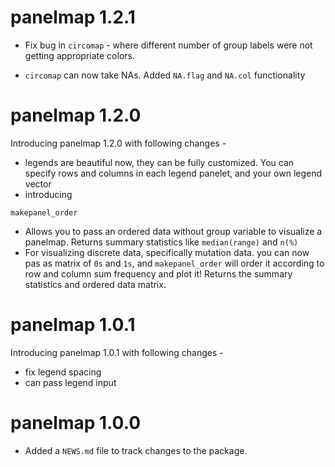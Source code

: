 # panelmap 1.2.1
* Fix bug in `circomap` - where different number of group labels were not getting appropriate colors. 

* `circomap` can now take NAs. Added `NA.flag` and `NA.col` functionality

# panelmap 1.2.0

Introducing panelmap 1.2.0 with following changes - 

* legends are beautiful now, they can be fully customized. You can specify rows and columns in each legend panelet, and your own legend vector 
* introducing 

`makepanel_order`

* Allows you to pass an ordered data without group variable to visualize a panelmap. Returns summary statistics like `median(range)` and `n(%)`
* For visualizing discrete data, specifically mutation data. you can now pas as matrix of `0s` and `1s`, and `makepanel_order` will order it according to row and column sum frequency and plot it! Returns the summary statistics and ordered data matrix. 

# panelmap 1.0.1

Introducing panelmap 1.0.1 with following changes - 

* fix legend spacing
* can pass legend input 

# panelmap 1.0.0

* Added a `NEWS.md` file to track changes to the package.
